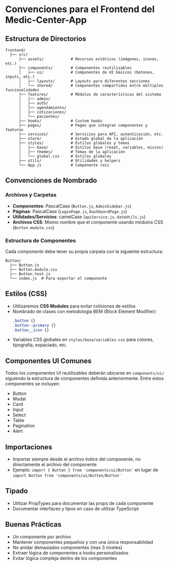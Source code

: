 # Convenciones para el Frontend del Medic-Center-App

## Estructura de Directorios

```
frontend/
  ├── src/
      ├── assets/            # Recursos estáticos (imágenes, iconos, etc.)
      ├── components/        # Componentes reutilizables
      │   ├── ui/            # Componentes de UI básicos (botones, inputs, etc.)
      │   ├── layouts/       # Layouts para diferentes secciones
      │   └── shared/        # Componentes compartidos entre múltiples funcionalidades
      ├── features/          # Módulos de características del sistema
      │   ├── admin/
      │   ├── auth/
      │   ├── agendamiento/
      │   ├── cotizaciones/
      │   └── pacientes/
      ├── hooks/             # Custom hooks
      ├── pages/             # Pages que integran componentes y features
      ├── services/          # Servicios para API, autenticación, etc.
      ├── store/             # Estado global de la aplicación
      ├── styles/            # Estilos globales y temas
      │   ├── base/          # Estilos base (reset, variables, mixins)
      │   ├── themes/        # Temas de la aplicación
      │   └── global.css     # Estilos globales
      ├── utils/             # Utilidades y helpers
      └── App.js             # Componente raíz
```

## Convenciones de Nombrado

### Archivos y Carpetas
- **Componentes**: PascalCase (`Button.js`, `AdminSidebar.js`)
- **Páginas**: PascalCase (`LoginPage.js`, `DashboardPage.js`)
- **Utilidades/Servicios**: camelCase (`apiService.js`, `dateUtils.js`)
- **Archivos CSS**: Mismo nombre que el componente usando módulos CSS (`Button.module.css`)

### Estructura de Componentes
Cada componente debe tener su propia carpeta con la siguiente estructura:

```
Button/
  ├── Button.js
  ├── Button.module.css
  ├── Button.test.js
  └── index.js  # Para exportar el componente
```

## Estilos (CSS)
- Utilizaremos **CSS Modules** para evitar colisiones de estilos
- Nombrado de clases con metodología BEM (Block Element Modifier):
  ```css
  .button {}
  .button--primary {}
  .button__icon {}
  ```
- Variables CSS globales en `styles/base/variables.css` para colores, tipografía, espaciado, etc.

## Componentes UI Comunes
Todos los componentes UI reutilizables deberán ubicarse en `components/ui/` siguiendo la estructura de componentes definida anteriormente. Entre estos componentes se incluyen:
- Button
- Modal
- Card
- Input
- Select
- Table
- Pagination
- Alert

## Importaciones
- Importar siempre desde el archivo índice del componente, no directamente el archivo del componente
- Ejemplo: `import { Button } from 'components/ui/Button'` en lugar de `import Button from 'components/ui/Button/Button'`

## Tipado
- Utilizar PropTypes para documentar las props de cada componente
- Documentar interfaces y tipos en caso de utilizar TypeScript

## Buenas Prácticas
- Un componente por archivo
- Mantener componentes pequeños y con una única responsabilidad
- No anidar demasiados componentes (max 3 niveles)
- Extraer lógica de componentes a hooks personalizados
- Evitar lógica compleja dentro de los componentes